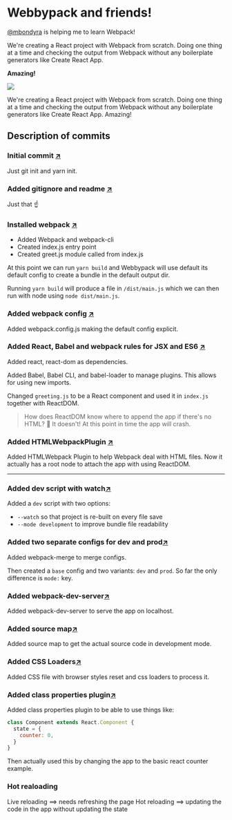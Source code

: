 # Webbypack and friends!
[@mbondyra](https://github.com/mbondyra) is helping me to learn Webpack!

We're creating a React project with Webpack from scratch. Doing one thing at a time and checking the output from Webpack without any boilerplate generators like Create React App. 

**Amazing!**

![](https://i.redd.it/74p4abo7wi721.png)

We're creating a React project with Webpack from scratch. Doing one thing at a time and checking the output from Webpack without any boilerplate generators like Create React App. Amazing!

## Description of commits

### Initial commit [↗](https://github.com/anabellaspinelli/webbypack-and-friends/commit/1cbc8e5872a01018737b932a1eb672c039a05da9)

Just git init and yarn init.

### Added gitignore and readme [↗](https://github.com/anabellaspinelli/webbypack-and-friends/commit/abb3dacc20fe7988e5ca73d266c7edec000be270)

Just that ☝️

### Installed webpack [↗](https://github.com/anabellaspinelli/webbypack-and-friends/commit/d16a1daabbfef579ae231d5049b23a6f8ee4f471)

- Added Webpack and webpack-cli
- Created index.js entry point
- Created greet.js module called from index.js

At this point we can run `yarn build` and Webbypack will use default its default config to create a bundle in the default output dir.

Running `yarn build` will produce a file in `/dist/main.js` which we can then run with node using `node dist/main.js`.

### Added webpack config [↗](https://github.com/anabellaspinelli/webbypack-and-friends/commit/3fc21fddc0d2ea38a27a9391509b13bbaf440ae0)

Added webpack.config.js making the default config explicit.

### Added React, Babel and webpack rules for JSX and ES6 [↗](https://github.com/anabellaspinelli/webbypack-and-friends/commit/58e6d66566e5f1426a7d8f5cbd141ed1c59bd128)

Added react, react-dom as dependencies.

Added Babel, Babel CLI, and babel-loader to manage plugins. This allows for using new imports.

Changed `greeting.js` to be a React component and used it in `index.js` together with ReactDOM.

> How does ReactDOM know where to append the app if there's no HTML? 🤔
> It doesn't! At this point in time the app will crash.

### Added HTMLWebpackPlugin [↗](https://github.com/anabellaspinelli/webbypack-and-friends/commit/d34fe1f40f87604b5f0d5fc924b0f78e1689bf9c)

Added HTMLWebpack Plugin to help Webpack deal with HTML files. Now it actually has a root node to attach the app with using ReactDOM.

---

### Added dev script with watch[↗](https://github.com/anabellaspinelli/webbypack-and-friends/commit/80c06805875098951bebf92dff80bc34a0ad26a4)

Added a `dev` script with two options:

- `--watch` so that project is re-built on every file save
- `--mode development` to improve bundle file readability

### Added two separate configs for dev and prod[↗](https://github.com/anabellaspinelli/webbypack-and-friends/commit/e9d48279914b10ee38619dd745b3404dfd30596a)

Added webpack-merge to merge configs.

Then created a `base` config and two variants: `dev` and `prod`. So far the only difference is `mode:` key.

### Added webpack-dev-server[↗](https://github.com/anabellaspinelli/webbypack-and-friends/commit/263f28bc3ab7653396ac02f78cd593c44e3d5c1e)

Added webpack-dev-server to serve the app on localhost.

### Added source map[↗](https://github.com/anabellaspinelli/webbypack-and-friends/commit/263f28bc3ab7653396ac02f78cd593c44e3d5c1e)

Added source map to get the actual source code in development mode.

### Added CSS Loaders[↗](https://github.com/anabellaspinelli/webbypack-and-friends/commit/f4d182b6fa02d8fe30b424df288f13f52e1cc17d)

Added CSS file with browser styles reset and css loaders to process it.

### Added class properties plugin[↗](https://github.com/anabellaspinelli/webbypack-and-friends/commit/f6f1c3764e29f90c0c17a126a63a86e0e18a9da8)

Added class properties plugin to be able to use things like:

```js
class Component extends React.Component {
  state = {
    counter: 0,
  }
}
```

Then actually used this by changing the app to the basic react counter example.

### Hot realoading

Live reloading ==> needs refreshing the page
Hot reloading ==> updating the code in the app without updating the state

